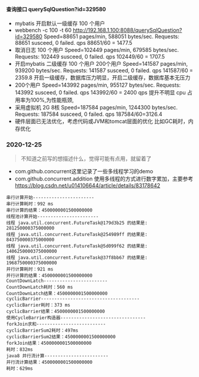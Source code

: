 #### 查询接口 querySqlQuestion?id=329580 
* mybatis 开启默认一级缓存  100 个用户
* webbench -c 100 -t 60 http://192.168.1.100:8088/querySqlQuestion?id=329580
Speed=88651 pages/min, 588051 bytes/sec.
Requests: 88651 susceed, 0 failed. qps  88651/60 = 1477.5
* 取消日志 100 个用户
Speed=102449 pages/min, 679585 bytes/sec.
Requests: 102449 susceed, 0 failed. qps 102449/60 = 1707.5
* 开启mybatis 二级缓存 100 个用户 200个用户
Speed=141587 pages/min, 939200 bytes/sec.
Requests: 141587 susceed, 0 failed. qps 141587/60 = 2359.8
开启一级缓存，数据库压力明显，开启二级缓存，数据库基本无压力
* 200个用户
Speed=143992 pages/min, 955127 bytes/sec.
Requests: 143992 susceed, 0 failed. qps 143992/60 = 2400
qps 提升不明显
cpu 占用率为100%,为性能瓶颈,
* 采用虚拟机 2G 8核 
Speed=187584 pages/min, 1244300 bytes/sec.
Requests: 187584 susceed, 0 failed. qps 187584/60=3126.4
* 硬件层面已无法优化，考虑代码或JVM和tomcat层面的优化
 比如GC耗时，内存优化

### 2020-12-25
> 不知道之前写的想描述什么，觉得可能有点用，就留着了
* com.github.concurrent这里记录了一些多线程学习的demo
* com.github.concurrent.addition 使用多线程的方式进行数字累加，主要参考 https://blog.csdn.net/u014106644/article/details/83178642
```
串行计算开始-----------------------
串行计算耗时：992 ms
串行计算的结果：4500000001500000000
线程池计算开始-----------------------
线程 java.util.concurrent.FutureTask@179d3b25 的结果是: 281250000375000000
线程 java.util.concurrent.FutureTask@254989ff 的结果是: 843750000375000000
线程 java.util.concurrent.FutureTask@5d099f62 的结果是: 1406250000375000000
线程 java.util.concurrent.FutureTask@37f8bb67 的结果是: 1968750000375000000
并行计算耗时：921 ms
并行计算的结果：4500000001500000000
CountDownLatch------------------------
CountDownLatch耗时：560 ms
CountDownLatch结果：4500000001500000000
cyclicBarrier-------------------------------------
cyclicBarrier耗时：373 ms
cyclicBarrier结果：4500000001500000000
使用CycleBarrier构造器--------------------------------
forkJoin求和--------------------------
cyclicBarrierSum2耗时：497ms
cyclicBarrierSum2结果：4500000001500000000
forkJoin结果：4500000001500000000
耗时：832ms
java8 并行流计算------------------------
并行流计算结果：4500000001500000000
耗时：629ms
```


